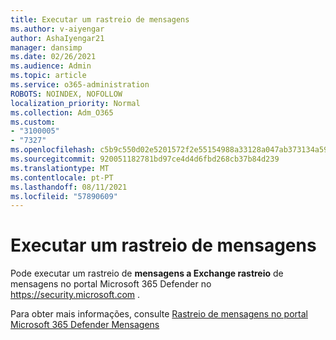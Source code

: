 ```yaml
---
title: Executar um rastreio de mensagens
ms.author: v-aiyengar
author: AshaIyengar21
manager: dansimp
ms.date: 02/26/2021
ms.audience: Admin
ms.topic: article
ms.service: o365-administration
ROBOTS: NOINDEX, NOFOLLOW
localization_priority: Normal
ms.collection: Adm_O365
ms.custom:
- "3100005"
- "7327"
ms.openlocfilehash: c5b9c550d02e5201572f2e55154988a33128a047ab373134a59188f6ab59820b
ms.sourcegitcommit: 920051182781bd97ce4d4d6fbd268cb37b84d239
ms.translationtype: MT
ms.contentlocale: pt-PT
ms.lasthandoff: 08/11/2021
ms.locfileid: "57890609"
---
```

# <a name="run-a-message-trace"></a>Executar um rastreio de mensagens

Pode executar um rastreio de **mensagens a Exchange rastreio** de mensagens no portal Microsoft 365 Defender no <https://security.microsoft.com> .

Para obter mais informações, consulte [Rastreio de mensagens no portal Microsoft 365 Defender Mensagens](https://docs.microsoft.com/microsoft-365/security/office-365-security/message-trace-scc)
